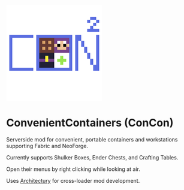 ![Logo](fabric/src/main/resources/assets/convenientcontainers/icon.png)

# ConvenientContainers (ConCon)

Serverside mod for convenient, portable containers and workstations supporting Fabric and NeoForge.

Currently supports Shulker Boxes, Ender Chests, and Crafting Tables.

Open their menus by right clicking while looking at air.

Uses [Architectury](https://github.com/architectury) for cross-loader mod development.
